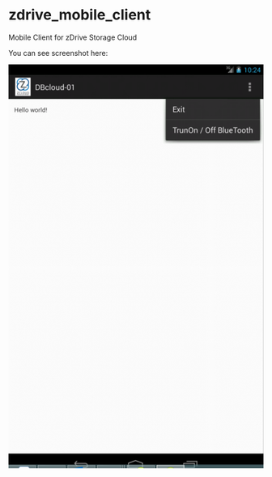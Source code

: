 zdrive_mobile_client
====================

Mobile Client for zDrive Storage Cloud

You can see screenshot here:

<img src="CAPTURE.png" />

